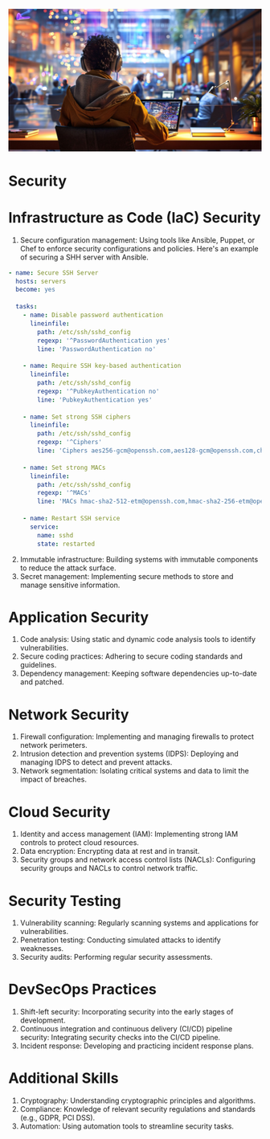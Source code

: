 ![banner](images/3.jpg)
# Security

# Infrastructure as Code (IaC) Security

1. Secure configuration management: Using tools like Ansible, Puppet, or Chef to enforce security configurations and policies. Here's an example of securing a SHH server with Ansible.

```yml
- name: Secure SSH Server
  hosts: servers
  become: yes

  tasks:
    - name: Disable password authentication
      lineinfile:
        path: /etc/ssh/sshd_config
        regexp: '^PasswordAuthentication yes'
        line: 'PasswordAuthentication no'

    - name: Require SSH key-based authentication
      lineinfile:
        path: /etc/ssh/sshd_config
        regexp: '^PubkeyAuthentication no'
        line: 'PubkeyAuthentication yes'

    - name: Set strong SSH ciphers
      lineinfile:
        path: /etc/ssh/sshd_config
        regexp: '^Ciphers'
        line: 'Ciphers aes256-gcm@openssh.com,aes128-gcm@openssh.com,chacha20-poly1305@openssh.com'

    - name: Set strong MACs
      lineinfile:
        path: /etc/ssh/sshd_config
        regexp: '^MACs'
        line: 'MACs hmac-sha2-512-etm@openssh.com,hmac-sha2-256-etm@openssh.com,umac-128@openssh.com'

    - name: Restart SSH service
      service:
        name: sshd
        state: restarted
```
2. Immutable infrastructure: Building systems with immutable components to reduce the attack surface.
3. Secret management: Implementing secure methods to store and manage sensitive information.

# Application Security
1. Code analysis: Using static and dynamic code analysis tools to identify vulnerabilities.
2. Secure coding practices: Adhering to secure coding standards and guidelines.
3. Dependency management: Keeping software dependencies up-to-date and patched.

# Network Security
1. Firewall configuration: Implementing and managing firewalls to protect network perimeters.
2. Intrusion detection and prevention systems (IDPS): Deploying and managing IDPS to detect and prevent attacks.
3. Network segmentation: Isolating critical systems and data to limit the impact of breaches.

# Cloud Security
1. Identity and access management (IAM): Implementing strong IAM controls to protect cloud resources.
2. Data encryption: Encrypting data at rest and in transit.
3. Security groups and network access control lists (NACLs): Configuring security groups and NACLs to control network traffic.

# Security Testing
1. Vulnerability scanning: Regularly scanning systems and applications for vulnerabilities.
2. Penetration testing: Conducting simulated attacks to identify weaknesses.
3. Security audits: Performing regular security assessments.

# DevSecOps Practices
1. Shift-left security: Incorporating security into the early stages of development.
2. Continuous integration and continuous delivery (CI/CD) pipeline security: Integrating security checks into the CI/CD pipeline.
3. Incident response: Developing and practicing incident response plans.

# Additional Skills
1. Cryptography: Understanding cryptographic principles and algorithms.
2. Compliance: Knowledge of relevant security regulations and standards (e.g., GDPR, PCI DSS).
3. Automation: Using automation tools to streamline security tasks.


